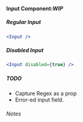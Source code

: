 #### Input Component:**_WIP_**

##### Regular Input

```jsx
<Input />
```

##### Disabled Input

```jsx
<Input disabled={true} />
```

##### TODO

* Capture Regex as a prop
* Error-ed input field.

###### Notes
